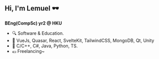 ## Hi, I'm Lemuel 🕶

**BEng(CompSc) yr2 @ HKU**

- 🔍 Software & Education.
- 🧰 VueJs, Quasar, React, SvelteKit, TailwindCSS, MongoDB, Qt, Unity
- 🔨 C/C++, C#, Java, Python, TS.
- 💷 Freelancing~

